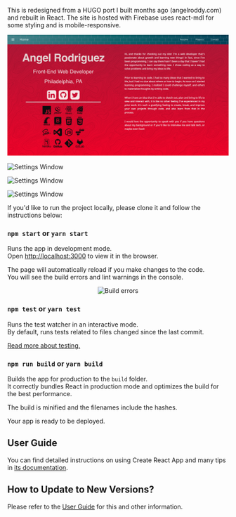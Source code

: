 This is redesigned from a HUGO port I built months ago (angelroddy.com) and rebuilt in React. The site is hosted with Firebase uses react-mdl for some styling and is mobile-responsive.

![Settings Window](./src/images/home.png)


![Settings Window](https://res.cloudinary.com/angelrodriguez/image/upload/v1548035107/resume-port.png)


![Settings Window](https://res.cloudinary.com/angelrodriguez/image/upload/v1548035107/projects-port.png)


![Settings Window](https://res.cloudinary.com/angelrodriguez/image/upload/v1548212045/contact-port.png)

If you'd like to run the project locally, please clone it and follow the instructions below:

### `npm start` or `yarn start`

Runs the app in development mode.<br>
Open [http://localhost:3000](http://localhost:3000) to view it in the browser.

The page will automatically reload if you make changes to the code.<br>
You will see the build errors and lint warnings in the console.

<p align='center'>
<img src='https://cdn.rawgit.com/marionebl/create-react-app/9f62826/screencast-error.svg' width='600' alt='Build errors'>
</p>

### `npm test` or `yarn test`

Runs the test watcher in an interactive mode.<br>
By default, runs tests related to files changed since the last commit.

[Read more about testing.](https://facebook.github.io/create-react-app/docs/running-tests)

### `npm run build` or `yarn build`

Builds the app for production to the `build` folder.<br>
It correctly bundles React in production mode and optimizes the build for the best performance.

The build is minified and the filenames include the hashes.<br>

Your app is ready to be deployed.

## User Guide

You can find detailed instructions on using Create React App and many tips in [its documentation](https://facebook.github.io/create-react-app/).

## How to Update to New Versions?

Please refer to the [User Guide](https://facebook.github.io/create-react-app/docs/updating-to-new-releases) for this and other information.

